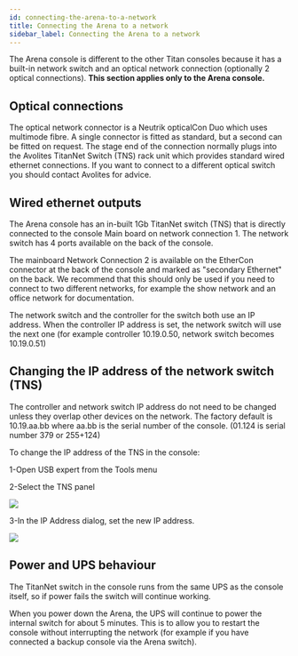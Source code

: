 ```yaml
---
id: connecting-the-arena-to-a-network 
title: Connecting the Arena to a network
sidebar_label: Connecting the Arena to a network
---
```


The Arena console is different to the other Titan consoles because it
has a built-in network switch and an optical network connection
(optionally 2 optical connections). **This section applies only to the
Arena console.**

Optical connections
-------------------

The optical network connector is a Neutrik opticalCon Duo which uses
multimode fibre. A single connector is fitted as standard, but a second
can be fitted on request. The stage end of the connection normally plugs
into the Avolites TitanNet Switch (TNS) rack unit which provides
standard wired ethernet connections. If you want to connect to a
different optical switch you should contact Avolites for advice.

Wired ethernet outputs
----------------------

The Arena console has an in-built 1Gb TitanNet switch (TNS) that is
directly connected to the console Main board on network connection 1.
The network switch has 4 ports available on the back of the console.

The mainboard Network Connection 2 is available on the EtherCon
connector at the back of the console and marked as "secondary Ethernet"
on the back. We recommend that this should only be used if you need to
connect to two different networks, for example the show network and an
office network for documentation.

The network switch and the controller for the switch both use an IP
address. When the controller IP address is set, the network switch will
use the next one (for example controller 10.19.0.50, network switch
becomes 10.19.0.51)

Changing the IP address of the network switch (TNS)
---------------------------------------------------

The controller and network switch IP address do not need to be changed
unless they overlap other devices on the network. The factory default is
10.19.aa.bb where aa.bb is the serial number of the console. (01.124 is
serial number 379 or 255+124)

To change the IP address of the TNS in the console:

1-Open USB expert from the Tools menu

2-Select the TNS panel

![](/docs/images/image354.png)

3-In the IP Address dialog, set the new IP address.

![](/docs/images/image355.png)

Power and UPS behaviour 
-----------------------

The TitanNet switch in the console runs from the same UPS as the console
itself, so if power fails the switch will continue working.

When you power down the Arena, the UPS will continue to power the
internal switch for about 5 minutes. This is to allow you to restart the
console without interrupting the network (for example if you have
connected a backup console via the Arena switch).


